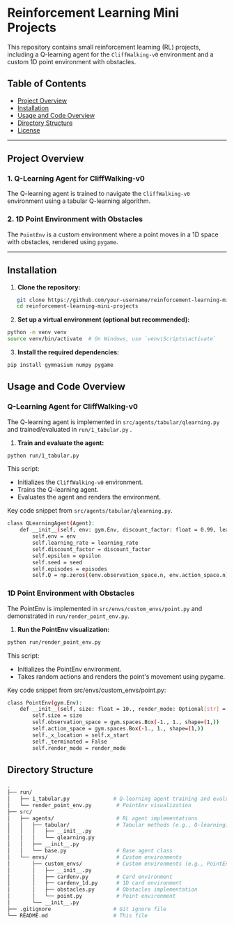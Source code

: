 # Reinforcement Learning Mini Projects

This repository contains small reinforcement learning (RL) projects, including a Q-learning agent for the `CliffWalking-v0` environment and a custom 1D point environment with obstacles.

## Table of Contents
- [Project Overview](#project-overview)
- [Installation](#installation)
- [Usage and Code Overview](#usage-and-code-overview)
- [Directory Structure](#directory-structure)
- [License](#license)

---

## Project Overview

### 1. Q-Learning Agent for CliffWalking-v0
The Q-learning agent is trained to navigate the `CliffWalking-v0` environment using a tabular Q-learning algorithm.

### 2. 1D Point Environment with Obstacles

The `PointEnv` is a custom environment where a point moves in a 1D space with obstacles, rendered using `pygame`.

---

## Installation

1. **Clone the repository:**

```bash
   git clone https://github.com/your-username/reinforcement-learning-mini-projects.git
   cd reinforcement-learning-mini-projects
```
2. **Set up a virtual environment (optional but recommended):**
```bash
python -m venv venv
source venv/bin/activate  # On Windows, use `venv\Scripts\activate`
```

3. **Install the required dependencies:**
```bash
pip install gymnasium numpy pygame
```

## Usage and Code Overview

### Q-Learning Agent for CliffWalking-v0

The Q-learning agent is implemented in `src/agents/tabular/qlearning.py`  and trained/evaluated in  `run/1_tabular.py` .

1. **Train and evaluate the agent:**
```bash
python run/1_tabular.py
```

This script:
- Initializes the `CliffWalking-v0`  environment.
- Trains the Q-learning agent.
- Evaluates the agent and renders the environment.

Key code snippet from `src/agents/tabular/qlearning.py`.

```bash
class QLearningAgent(Agent):
    def __init__(self, env: gym.Env, discount_factor: float = 0.99, learning_rate: float = 0.1, epsilon: float = 0.1, episodes: int = 1000, seed: int = 42):
        self.env = env
        self.learning_rate = learning_rate
        self.discount_factor = discount_factor
        self.epsilon = epsilon
        self.seed = seed
        self.episodes = episodes
        self.Q = np.zeros((env.observation_space.n, env.action_space.n))
```

### 1D Point Environment with Obstacles

The PointEnv is implemented in `src/envs/custom_envs/point.py`  and demonstrated in `run/render_point_env.py`.


1. **Run the PointEnv visualization:**
```bash
python run/render_point_env.py
```

This script:
- Initializes the PointEnv environment.
- Takes random actions and renders the point's movement using pygame.

Key code snippet from src/envs/custom_envs/point.py:


```bash
class PointEnv(gym.Env):
    def __init__(self, size: float = 10., render_mode: Optional[str] = None):
        self.size = size
        self.observation_space = gym.spaces.Box(-1., 1., shape=(1,))
        self.action_space = gym.spaces.Box(-1., 1., shape=(1,))
        self._x_location = self.x_start
        self._terminated = False
        self.render_mode = render_mode
```

## Directory Structure

```bash
.
├── run/
│   ├── 1_tabular.py              # Q-learning agent training and evaluation
│   └── render_point_env.py        # PointEnv visualization
├── src/
│   ├── agents/                    # RL agent implementations
│   │   ├── tabular/               # Tabular methods (e.g., Q-learning)
│   │   │   ├── __init__.py
│   │   │   └── qlearning.py
│   │   ├── __init__.py
│   │   └── base.py                # Base agent class
│   └── envs/                      # Custom environments
│       ├── custom_envs/           # Custom environments (e.g., PointEnv)
│       │   ├── __init__.py
│       │   ├── cardenv.py         # Card environment
│       │   ├── cardenv_1d.py      # 1D card environment
│       │   ├── obstacles.py       # Obstacles implementation
│       │   └── point.py           # Point environment
│       └── __init__.py
├── .gitignore                    # Git ignore file
└── README.md                     # This file
```
